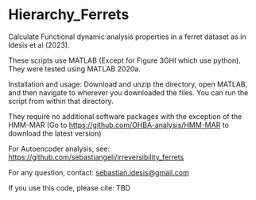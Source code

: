# Hierarchy_Ferrets

Calculate Functional dynamic analysis properties in a ferret dataset as in Idesis et al (2023).

These scripts use MATLAB (Except for Figure 3GHI which use python). They were tested using MATLAB 2020a. 

Installation and usage: Download and unzip the directory, open MATLAB, and then navigate to wherever you downloaded the files. You can run the script from within that directory.

They require no additional software packages with the exception of the HMM-MAR (Go to https://github.com/OHBA-analysis/HMM-MAR to download the latest version)

For Autoencoder analysis, see: https://github.com/sebastiangeli/irreversibility_ferrets

For any question, contact: sebastian.idesis@gmail.com

If you use this code, please cite: TBD
